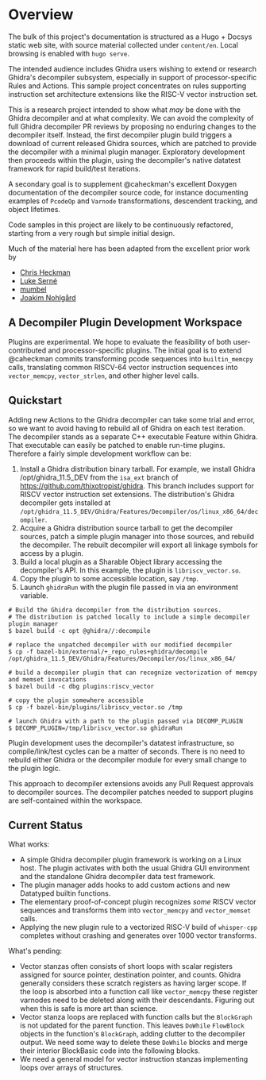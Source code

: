 # Overview

The bulk of this project's documentation is structured as a Hugo + Docsys static web site,
with source material collected under `content/en`. Local browsing is enabled with `hugo serve`.

The intended audience includes Ghidra users wishing to extend or research Ghidra's decompiler subsystem,
especially in support of processor-specific Rules and Actions.
This sample project concentrates on rules supporting instruction set architecture extensions like the
RISC-V vector instruction set.

This is a research project intended to show what *may* be done with the Ghidra decompiler and at what complexity.
We can avoid the complexity of full Ghidra decompiler PR reviews by proposing no enduring changes to the decompiler
itself.  Instead, the first decompiler plugin build triggers a download of current released Ghidra sources,
which are patched to provide the decompiler
with a minimal plugin manager.
Exploratory development then proceeds within the plugin, using the decompiler's native datatest framework for
rapid build/test iterations.

A secondary goal is to supplement @caheckman's excellent Doxygen documentation of the decompiler source code, for instance
documenting examples of `PcodeOp` and `Varnode` transformations, descendent tracking, and object lifetimes.

Code samples in this project are likely to be continuously refactored, starting from a very rough but simple initial
design.

Much of the material here has been adapted from the excellent prior work by

* [Chris Heckman](https://github.com/caheckman)
* [Luke Serné](https://github.com/LukeSerne)
* [mumbel](https://github.com/mumbel)
* [Joakim Nohlgård](https://github.com/jnohlgard)

## A Decompiler Plugin Development Workspace

Plugins are experimental.  We hope to evaluate the feasibility of both user-contributed and processor-specific plugins.
The initial goal is to extend @caheckman commits transforming pcode sequences into `builtin_memcpy` calls, translating
common RISCV-64 vector instruction sequences into `vector_memcpy`, `vector_strlen`, and other higher level calls.

## Quickstart

Adding new Actions to the Ghidra decompiler can take some trial and error, so we want to avoid having to rebuild
all of Ghidra on each test iteration.  The decompiler stands as a separate C++ executable Feature within Ghidra.
That executable can easily be patched to enable run-time plugins.  Therefore a fairly simple development workflow
can be:

1. Install a Ghidra distribution binary tarball.  For example, we install Ghidra /opt/ghidra_11.5_DEV from the
   `isa_ext` branch of https://github.com/thixotropist/ghidra.  This branch includes support for RISCV vector
   instruction set extensions.  The distribution's Ghidra decompiler gets installed at
   `/opt/ghidra_11.5_DEV/Ghidra/Features/Decompiler/os/linux_x86_64/decompiler`.
2. Acquire a Ghidra distribution source tarball to get the decompiler sources, patch a simple plugin manager into
   those sources, and rebuild the decompiler.  The rebuilt decompiler will export all linkage symbols for access by
   a plugin.
3. Build a local plugin as a Sharable Object library accessing the decompiler's API.  In this example, the
   plugin is `libriscv_vector.so`.
4. Copy the plugin to some accessible location, say `/tmp`.
5. Launch `ghidraRun` with the plugin file passed in via an environment variable.

```console
# Build the Ghidra decompiler from the distribution sources.
# The distribution is patched locally to include a simple decompiler plugin manager
$ bazel build -c opt @ghidra//:decompile

# replace the unpatched decompiler with our modified decompiler
$ cp -f bazel-bin/external/+_repo_rules+ghidra/decompile /opt/ghidra_11.5_DEV/Ghidra/Features/Decompiler/os/linux_x86_64/

# build a decompiler plugin that can recognize vectorization of memcpy and memset invocations
$ bazel build -c dbg plugins:riscv_vector

# copy the plugin somewhere accessible
$ cp -f bazel-bin/plugins/libriscv_vector.so /tmp

# launch Ghidra with a path to the plugin passed via DECOMP_PLUGIN
$ DECOMP_PLUGIN=/tmp/libriscv_vector.so ghidraRun
```

Plugin development uses the decompiler's datatest infrastructure, so compile/link/test cycles can be a matter of seconds.
There is no need to rebuild either Ghidra or the decompiler module for every small change to the plugin logic.

This approach to decompiler extensions avoids any Pull Request approvals to decompiler sources. The decompiler patches
needed to support plugins are self-contained within the workspace.

## Current Status

What works:

* A simple Ghidra decompiler plugin framework is working on a Linux host.  The plugin activates with both the
  usual Ghidra GUI environment and the standalone Ghidra decompiler data test framework.
* The plugin manager adds hooks to add custom actions and new Datatyped builtin functions.
* The elementary proof-of-concept plugin recognizes *some* RISCV vector sequences and transforms them into `vector_memcpy` and
  `vector_memset` calls.
* Applying the new plugin rule to a vectorized RISC-V build of `whisper-cpp` completes without crashing and generates over 1000
  vector transforms.

What's pending:

* Vector stanzas often consists of short loops with scalar registers assigned for source pointer, destination pointer, and counts.
  Ghidra generally considers these scratch registers as having larger scope.  If the loop is absorbed into a function call
  like `vector_memcpy` these register varnodes need to be deleted along with their descendants.  Figuring out when this is
  safe is more art than science.
* Vector stanza loops are replaced with function calls but the `BlockGraph` is not updated for the parent function.  This
  leaves `DoWhile` `FlowBlock` objects in the function's `BlockGraph`, adding clutter to the decompiler output.  We need some
  way to delete these `DoWhile` blocks and merge their interior BlockBasic code into the following blocks.
* We need a general model for vector instruction stanzas implementing loops over arrays of structures.
